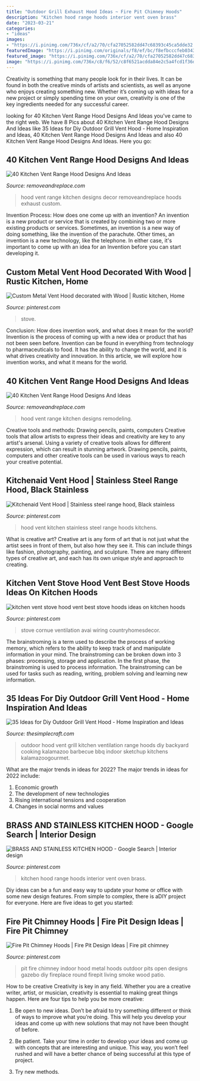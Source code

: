 ```yaml
---
title: "Outdoor Grill Exhaust Hood Ideas ~ Fire Pit Chimney Hoods"
description: "Kitchen hood range hoods interior vent oven brass"
date: "2023-03-21"
categories:
- "ideas"
images:
- "https://i.pinimg.com/736x/cf/a2/70/cfa27052582dd47c68393c45ca5dde32.jpg"
featuredImage: "https://i.pinimg.com/originals/f8/ef/bc/f8efbcccfeb034330a73254060463c88.png"
featured_image: "https://i.pinimg.com/736x/cf/a2/70/cfa27052582dd47c68393c45ca5dde32.jpg"
image: "https://i.pinimg.com/736x/c8/f6/52/c8f6521acdda84e2c5a4fcd1f36d88df--fire-pits-yard-ideas.jpg"
---
```



Creativity is something that many people look for in their lives. It can be found in both the creative minds of artists and scientists, as well as anyone who enjoys creating something new. Whether it’s coming up with ideas for a new project or simply spending time on your own, creativity is one of the key ingredients needed for any successful career.

	

		
looking for 40 Kitchen Vent Range Hood Designs And Ideas you've came to the right web. We have 8 Pics about 40 Kitchen Vent Range Hood Designs And Ideas like 35 Ideas for Diy Outdoor Grill Vent Hood - Home Inspiration and Ideas, 40 Kitchen Vent Range Hood Designs And Ideas and also 40 Kitchen Vent Range Hood Designs And Ideas. Here you go:
		
    
## 40 Kitchen Vent Range Hood Designs And Ideas

<img loading=lazy src="https://removeandreplace.com/wp-content/uploads/2015/08/40-Kitchen-Vent-Range-Hood-Design-Ideas_02.jpg" onerror="this.onerror=null;this.src='https://tse2.mm.bing.net/th?id=OIP.Pe-vLeqdLNOthTKorgCkRQAAAA&amp;pid=15.1';" alt="40 Kitchen Vent Range Hood Designs And Ideas">

_Source: removeandreplace.com_

>hood vent range kitchen designs decor removeandreplace hoods exhaust custom. 

	

Invention Process: How does one come up with an invention?
An invention is a new product or service that is created by combining two or more existing products or services. Sometimes, an invention is a new way of doing something, like the invention of the parachute. Other times, an invention is a new technology, like the telephone. In either case, it's important to come up with an idea for an Invention before you can start developing it.

    
## Custom Metal Vent Hood Decorated With Wood | Rustic Kitchen, Home

<img loading=lazy src="https://i.pinimg.com/originals/f8/ef/bc/f8efbcccfeb034330a73254060463c88.png" onerror="this.onerror=null;this.src='https://tse3.mm.bing.net/th?id=OIP.GhvLlAaakipMtzvyrTzotAHaLF&amp;pid=15.1';" alt="Custom Metal Vent Hood decorated with Wood | Rustic kitchen, Home">

_Source: pinterest.com_

>stove. 

	

Conclusion: How does invention work, and what does it mean for the world?
Invention is the process of coming up with a new idea or product that has not been seen before. Invention can be found in everything from technology to pharmaceuticals to food. It has the ability to change the world, and it is what drives creativity and innovation. In this article, we will explore how invention works, and what it means for the world.

    
## 40 Kitchen Vent Range Hood Designs And Ideas

<img loading=lazy src="https://removeandreplace.com/wp-content/uploads/2015/08/40-Kitchen-Vent-Range-Hood-Design-Ideas_03.jpg" onerror="this.onerror=null;this.src='https://tse2.mm.bing.net/th?id=OIP.Nt4SWAT6vlFNYWbIayc9kwAAAA&amp;pid=15.1';" alt="40 Kitchen Vent Range Hood Designs And Ideas">

_Source: removeandreplace.com_

>hood vent range kitchen designs remodeling. 

	

Creative tools and methods: Drawing pencils, paints, computers
Creative tools that allow artists to express their ideas and creativity are key to any artist's arsenal. Using a variety of creative tools allows for different expression, which can result in stunning artwork. Drawing pencils, paints, computers and other creative tools can be used in various ways to reach your creative potential.

    
## Kitchenaid Vent Hood | Stainless Steel Range Hood, Black Stainless

<img loading=lazy src="https://i.pinimg.com/736x/cf/a2/70/cfa27052582dd47c68393c45ca5dde32.jpg" onerror="this.onerror=null;this.src='https://tse4.mm.bing.net/th?id=OIP.rr9oyh6z2Sk3Wv11bwWq6gHaJS&amp;pid=15.1';" alt="Kitchenaid Vent Hood | Stainless steel range hood, Black stainless">

_Source: pinterest.com_

>hood vent kitchen stainless steel range hoods kitchens. 

	

What is creative art?
Creative art is any form of art that is not just what the artist sees in front of them, but also how they see it. This can include things like fashion, photography, painting, and sculpture. There are many different types of creative art, and each has its own unique style and approach to creating.

    
## Kitchen Vent Stove Hood Vent Best Stove Hoods Ideas On Kitchen Hoods

<img loading=lazy src="https://i.pinimg.com/originals/a7/c7/40/a7c7400417e51af8906510fb8f7328f7.jpg" onerror="this.onerror=null;this.src='https://tse3.mm.bing.net/th?id=OIP.IZSXVa3gf14ZBc9iMvbCZwHaKw&amp;pid=15.1';" alt="kitchen vent stove hood vent best stove hoods ideas on kitchen hoods">

_Source: pinterest.com_

>stove cornue ventilation avai wiring countryhomesdecor. 

	

The brainstroming is a term used to describe the process of working memory, which refers to the ability to keep track of and manipulate information in your mind. The brainstroming can be broken down into 3 phases: processing, storage and application. In the first phase, the brainstroming is used to process information. The brainstroming can be used for tasks such as reading, writing, problem solving and learning new information.

    
## 35 Ideas For Diy Outdoor Grill Vent Hood - Home Inspiration And Ideas

<img loading=lazy src="https://thesimplecraft.com/wp-content/uploads/2019/08/diy-outdoor-grill-vent-hood-lovely-outdoor-vent-hood-outdoor-cooking-in-2019-of-diy-outdoor-grill-vent-hood.jpg" onerror="this.onerror=null;this.src='https://tse4.mm.bing.net/th?id=OIP.wyXOodBtlZkGkRzitSysPAHaDt&amp;pid=15.1';" alt="35 Ideas for Diy Outdoor Grill Vent Hood - Home Inspiration and Ideas">

_Source: thesimplecraft.com_

>outdoor hood vent grill kitchen ventilation range hoods diy backyard cooking kalamazoo barbecue bbq indoor sketchup kitchens kalamazoogourmet. 

	

What are the major trends in ideas for 2022?
The major trends in ideas for 2022 include: 
1. Economic growth 
2. The development of new technologies 
3. Rising international tensions and cooperation 
4. Changes in social norms and values 

    
## BRASS AND STAINLESS KITCHEN HOOD - Google Search | Interior Design

<img loading=lazy src="https://i.pinimg.com/736x/39/09/0c/39090cdc670f0e179f05f6ec4286063b.jpg" onerror="this.onerror=null;this.src='https://tse4.mm.bing.net/th?id=OIP.v1wkXSKjCfs12omxVjO0SQHaJ4&amp;pid=15.1';" alt="BRASS AND STAINLESS KITCHEN HOOD - Google Search | Interior design">

_Source: pinterest.com_

>kitchen hood range hoods interior vent oven brass. 

	

Diy ideas can be a fun and easy way to update your home or office with some new design features. From simple to complex, there is aDIY project for everyone. Here are five ideas to get you started: 

    
## Fire Pit Chimney Hoods | Fire Pit Design Ideas | Fire Pit Chimney

<img loading=lazy src="https://i.pinimg.com/736x/c8/f6/52/c8f6521acdda84e2c5a4fcd1f36d88df--fire-pits-yard-ideas.jpg" onerror="this.onerror=null;this.src='https://tse2.mm.bing.net/th?id=OIP.8pG9e0SbmED3okkdZoT6VQHaJ3&amp;pid=15.1';" alt="Fire Pit Chimney Hoods | Fire Pit Design Ideas | Fire pit chimney">

_Source: pinterest.com_

>pit fire chimney indoor hood metal hoods outdoor pits open designs gazebo diy fireplace round firepit living smoke wood patio. 

	

How to be creative
Creativity is key in any field. Whether you are a creative writer, artist, or musician, creativity is essential to making great things happen. Here are four tips to help you be more creative:
1. Be open to new ideas. Don’t be afraid to try something different or think of ways to improve what you’re doing. This will help you develop your ideas and come up with new solutions that may not have been thought of before.

2. Be patient. Take your time in order to develop your ideas and come up with concepts that are interesting and unique. This way, you won’t feel rushed and will have a better chance of being successful at this type of project.

3. Try new methods.

